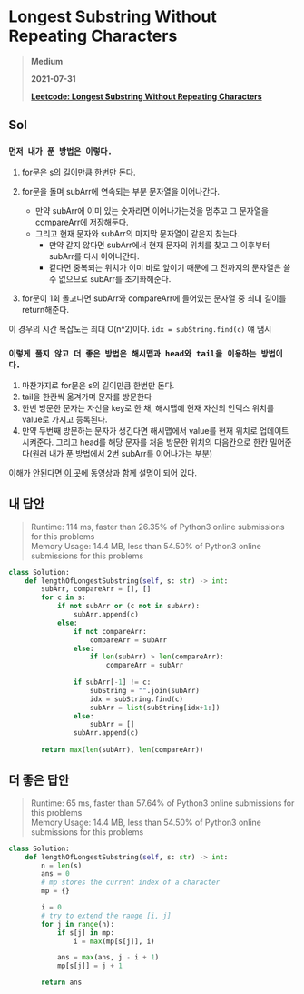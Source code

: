 # Longest Substring Without Repeating Characters
> **Medium**
>
> **2021-07-31**
>
> **[Leetcode: Longest Substring Without Repeating Characters](https://leetcode.com/problems/longest-substring-without-repeating-characters)**


## Sol
### `먼저 내가 푼 방법은 이렇다.`
1. for문은 s의 길이만큼 한번만 돈다. 
2. for문을 돌며 subArr에 연속되는 부분 문자열을 이어나간다.
    * 만약 subArr에 이미 있는 숫자라면 이어나가는것을 멈추고 그 문자열을 compareArr에 저장해둔다.
    * 그리고 현재 문자와 subArr의 마지막 문자열이 같은지 찾는다.
        * 만약 같지 않다면 subArr에서 현재 문자의 위치를 찾고 그 이후부터 subArr를 다시 이어나간다.
        * 같다면 중복되는 위치가 이미 바로 앞이기 때문에 그 전까지의 문자열은 쓸 수 없으므로 subArr를 초기화해준다.

3. for문이 1회 돌고나면 subArr와 compareArr에 들어있는 문자열 중 최대 길이를 return해준다.

이 경우의 시간 복잡도는 최대 O(n^2)이다. `idx = subString.find(c)` 얘 땜시


### `이렇게 풀지 않고 더 좋은 방법은 해시맵과 head와 tail을 이용하는 방법이다. `

1. 마찬가지로 for문은 s의 길이만큼 한번만 돈다.
2. tail을 한칸씩 옮겨가며 문자를 방문한다
3. 한번 방문한 문자는 자신을 key로 한 채, 해시맵에 현재 자신의 인덱스 위치를 value로 가지고 등록된다.
4. 만약 두번째 방문하는 문자가 생긴다면 해시맵에서 value를 현재 위치로 업데이트 시켜준다. 그리고 head를 해당 문자를 처음 방문한 위치의 다음칸으로 한칸 밀어준다(원래 내가 푼 방법에서 2번 subArr를 이어나가는 부분)

이해가 안된다면 [이 곳](https://leetcode.com/problems/longest-substring-without-repeating-characters/solution/)에 동영상과 함께 설명이 되어 있다.


## 내 답안
> Runtime: 114 ms, faster than 26.35% of Python3 online submissions for this problems  
> Memory Usage: 14.4 MB, less than 54.50% of Python3 online submissions for this problems
```python
class Solution:
    def lengthOfLongestSubstring(self, s: str) -> int:
        subArr, compareArr = [], []
        for c in s:
            if not subArr or (c not in subArr):
                subArr.append(c)
            else:
                if not compareArr:
                    compareArr = subArr
                else:
                    if len(subArr) > len(compareArr):
                        compareArr = subArr
                
                if subArr[-1] != c:
                    subString = "".join(subArr)
                    idx = subString.find(c)
                    subArr = list(subString[idx+1:])
                else:
                    subArr = []
                subArr.append(c)
        
        return max(len(subArr), len(compareArr))
```


## 더 좋은 답안 
> Runtime: 65 ms, faster than 57.64% of Python3 online submissions for this problems  
> Memory Usage: 14.4 MB, less than 54.50% of Python3 online submissions for this problems
```python
class Solution:
    def lengthOfLongestSubstring(self, s: str) -> int:
        n = len(s)
        ans = 0
        # mp stores the current index of a character
        mp = {}

        i = 0
        # try to extend the range [i, j]
        for j in range(n):
            if s[j] in mp:
                i = max(mp[s[j]], i)

            ans = max(ans, j - i + 1)
            mp[s[j]] = j + 1

        return ans
```